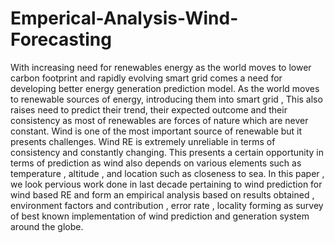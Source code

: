 # Emperical-Analysis-Wind-Forecasting
With increasing need for renewables energy as the world moves to lower carbon footprint and rapidly evolving smart grid comes a need for developing better energy generation prediction model. As the world moves to renewable sources of energy, introducing them into smart grid , This also raises need to predict their trend, their expected outcome and their consistency as most of renewables are forces of nature which are never constant. Wind is one of the most important source of renewable but it presents challenges. Wind RE is extremely unreliable in terms of consistency and constantly changing. This presents a certain opportunity in terms of prediction as wind also depends on various elements such as temperature , altitude , and location such as closeness to sea. In this paper , we look pervious work done in last decade pertaining to wind prediction for wind based RE and form an empirical analysis based on results obtained , environment factors and contribution , error rate , locality forming as survey of best known implementation of wind prediction and generation system around the globe.
